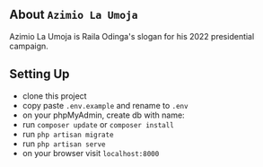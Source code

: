 ## About ```Azimio La Umoja```

Azimio La Umoja is Raila Odinga's slogan for his 2022 presidential campaign.

## Setting Up

 - clone this project
 - copy paste ```.env.example``` and rename to ```.env```
 - on your phpMyAdmin, create db with name: 
 - run ```composer update``` or ```composer install```
 - run ```php artisan migrate```
 - run ```php artisan serve```
 - on your browser visit ```localhost:8000```



